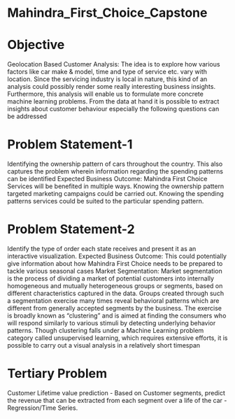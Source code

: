 # Mahindra_First_Choice_Capstone

# Objective
Geolocation Based Customer Analysis: The idea is to explore how various factors like car make & model, time and type of service etc. vary with location. Since the servicing industry is local in nature, this kind of an analysis could possibly render some really interesting business insights. Furthermore, this analysis will enable us to formulate more concrete machine learning problems. From the data at hand it is possible to extract insights about customer behaviour especially the following questions can be addressed

# Problem Statement-1
Identifying the ownership pattern of cars throughout the country. This also captures the problem wherein information regarding the spending patterns can be identified Expected Business Outcome: Mahindra First Choice Services will be benefited in multiple ways. Knowing the ownership pattern targeted marketing campaigns could be carried out. Knowing the spending patterns services could be suited to the particular spending pattern.

# Problem Statement-2
Identify the type of order each state receives and present it as an interactive visualization. Expected Business Outcome: This could potentially give information about how Mahindra First Choice needs to be prepared to tackle various seasonal cases Market Segmentation: Market segmentation is the process of dividing a market of potential customers into internally homogeneous and mutually heterogeneous groups or segments, based on different characteristics captured in the data. Groups created through such a segmentation exercise many times reveal behavioral patterns which are different from generally accepted segments by the business. The exercise is broadly known as “clustering” and is aimed at finding the consumers who will respond similarly to various stimuli by detecting underlying behavior patterns. Though clustering falls under a Machine Learning problem category called unsupervised learning, which requires extensive efforts, it is possible to carry out a visual analysis in a relatively short timespan

# Tertiary Problem
Customer Lifetime value prediction - Based on Customer segments, predict the revenue that can be extracted from each segment over a life of the car -Regression/Time Series.

